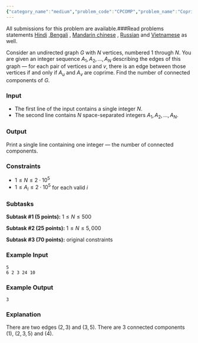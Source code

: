 ```yaml
---
{"category_name":"medium","problem_code":"CPCOMP","problem_name":"Coprime Components","languages_supported":{"0":"C","1":"CPP14","2":"JAVA","3":"PYTH","4":"PYTH 3.6","5":"PYPY","6":"CS2","7":"PAS fpc","8":"PAS gpc","9":"RUBY","10":"PHP","11":"GO","12":"NODEJS","13":"HASK","14":"rust","15":"SCALA","16":"swift","17":"D","18":"PERL","19":"FORT","20":"WSPC","21":"ADA","22":"CAML","23":"ICK","24":"BF","25":"ASM","26":"CLPS","27":"PRLG","28":"ICON","29":"SCM qobi","30":"PIKE","31":"ST","32":"NICE","33":"LUA","34":"BASH","35":"NEM","36":"LISP sbcl","37":"LISP clisp","38":"SCM guile","39":"JS","40":"ERL","41":"TCL","42":"kotlin","43":"PERL6","44":"TEXT","45":"SCM chicken","46":"PYP3","47":"CLOJ","48":"COB","49":"FS"},"max_timelimit":0.5,"source_sizelimit":50000,"problem_author":"bciobanu","problem_tester":null,"date_added":"16-09-2018","tags":{"0":"bciobanu","1":"dsu","2":"graphs","3":"medium","4":"number","5":"oct18"},"editorial_url":"https://discuss.codechef.com/problems/CPCOMP","time":{"view_start_date":1540027803,"submit_start_date":1540027803,"visible_start_date":1540027803,"end_date":1735669800},"is_direct_submittable":false,"layout":"problem"}
---
```

<span class="solution-visible-txt">All submissions for this problem are available.</span>###Read problems statements [Hindi](http://www.codechef.com/download/translated/OCT18/hindi/CPCOMP.pdf) ,[Bengali](http://www.codechef.com/download/translated/OCT18/bengali/CPCOMP.pdf) , [Mandarin chinese](http://www.codechef.com/download/translated/OCT18/mandarin/CPCOMP.pdf) , [Russian](http://www.codechef.com/download/translated/OCT18/russian/CPCOMP.pdf) and [Vietnamese](http://www.codechef.com/download/translated/OCT18/vietnamese/CPCOMP.pdf) as well.


Consider an undirected graph $G$ with $N$ vertices, numbered $1$ through $N$. You are given an integer sequence $A_1, A_2, \dots, A_N$ describing the edges of this graph — for each pair of vertices $u$ and $v$, there is an edge between those vertices if and only if $A_u$ and $A_v$ are coprime. Find the number of connected components of $G$. 

### Input
- The first line of the input contains a single integer $N$.
- The second line contains $N$ space-separated integers $A_1, A_2, \dots, A_N$.

### Output
Print a single line containing one integer — the number of connected components.

### Constraints 
- $1 \le N \le 2 \cdot 10^5$
- $1 \le A_i \le 2 \cdot 10^5$ for each valid $i$

### Subtasks
**Subtask #1 (5 points):** $1 \le N \le 500$

**Subtask #2 (25 points):** $1 \le N \le 5,000$

**Subtask #3 (70 points):** original constraints

### Example Input
```
5
6 2 3 24 10
```

### Example Output
```
3
```

### Explanation
There are two edges $(2, 3)$ and $(3, 5)$. There are $3$ connected components $(1)$, $(2, 3, 5)$ and $(4)$.
